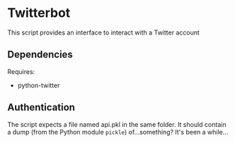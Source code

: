 # Twitterbot #

This script provides an interface to interact with a Twitter account

## Dependencies ##

Requires: 
* python-twitter

## Authentication ##

The script expects a file named api.pkl in the same folder. It should contain a dump (from the Python module `pickle`) of...something? It's been a while...
